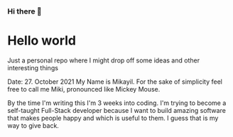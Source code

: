 ### Hi there 👋

<!--
**MCodes96/MCodes96** is a ✨ _special_ ✨ repository because its `README.md` (this file) appears on your GitHub profile.

Here are some ideas to get you started:

- 🔭 I’m currently working on ...
- 🌱 I’m currently learning ...
- 👯 I’m looking to collaborate on ...
- 🤔 I’m looking for help with ...
- 💬 Ask me about ...
- 📫 How to reach me: ...
- 😄 Pronouns: ...
- ⚡ Fun fact: ...
-->

# Hello world
Just a personal repo where I might drop off some ideas and other interesting things 

Date: 27. October 2021
My Name is Mikayil.
For the sake of simplicity feel free to call me Miki, pronounced like Mickey Mouse.

By the time I'm writing this I'm 3 weeks into coding.
I'm trying to become a self-taught Full-Stack developer because I want to build amazing software that makes people happy and which is useful to them.
I guess that is my way to give back.

